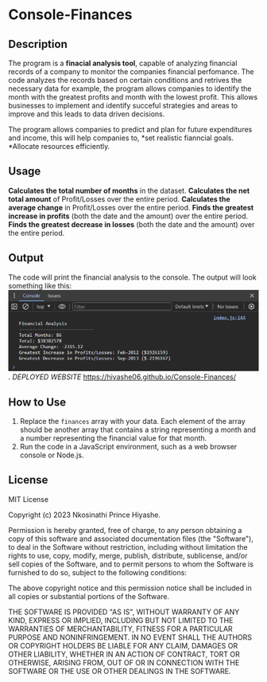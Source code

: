 # Console-Finances

## Description

The program is a **finacial analysis tool**, capable of analyzing financial records of a company to monitor the companies financial perfomance. The code analyzes the records based on certain conditions and retrives the necessary data for example,
the program allows companies to identify the month with the greatest profits and month with the lowest profit. This allows businesses to implement and identify succeful strategies and areas to improve and this leads to data driven decisions.

The program allows companies to predict and plan for future expenditures and income, this will help companies to,
*set realistic fianncial goals.
*Allocate resources efficiently.

## Usage

**Calculates the total number of months** in the dataset.
**Calculates the net total amount** of Profit/Losses over the entire period.
**Calculates the average change** in Profit/Losses over the entire period.
**Finds the greatest increase in profits** (both the date and the amount) over the entire period.
**Finds the greatest decrease in losses** (both the date and the amount) over the entire period.

## Output

The code will print the financial analysis to the console. The output will look something like this:
![alt text](Screenshot%202023-12-26%20211044.png).
*DEPLOYED WEBSITE* <https://hiyashe06.github.io/Console-Finances/>

## How to Use

1. Replace the `finances` array with your data. Each element of the array should be another array that contains a string representing a month and a number representing the financial value for that month.
2. Run the code in a JavaScript environment, such as a web browser console or Node.js.

## License

MIT License

Copyright (c) 2023 Nkosinathi Prince Hiyashe.

Permission is hereby granted, free of charge, to any person obtaining a copy
of this software and associated documentation files (the "Software"), to deal
in the Software without restriction, including without limitation the rights
to use, copy, modify, merge, publish, distribute, sublicense, and/or sell
copies of the Software, and to permit persons to whom the Software is
furnished to do so, subject to the following conditions:

The above copyright notice and this permission notice shall be included in all
copies or substantial portions of the Software.

THE SOFTWARE IS PROVIDED "AS IS", WITHOUT WARRANTY OF ANY KIND, EXPRESS OR
IMPLIED, INCLUDING BUT NOT LIMITED TO THE WARRANTIES OF MERCHANTABILITY,
FITNESS FOR A PARTICULAR PURPOSE AND NONINFRINGEMENT. IN NO EVENT SHALL THE
AUTHORS OR COPYRIGHT HOLDERS BE LIABLE FOR ANY CLAIM, DAMAGES OR OTHER
LIABILITY, WHETHER IN AN ACTION OF CONTRACT, TORT OR OTHERWISE, ARISING FROM,
OUT OF OR IN CONNECTION WITH THE SOFTWARE OR THE USE OR OTHER DEALINGS IN THE
SOFTWARE.
